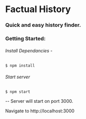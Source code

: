 # Factual History

### Quick and easy history finder.

### Getting Started:

###### Install Dependancies -
```
$ npm install
```

###### Start server
```
$ npm start
```
-- Server will start on port 3000.

Navigate to http://localhost:3000